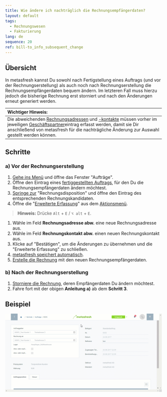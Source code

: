 ```yaml
---
title: Wie ändere ich nachträglich die Rechnungsempfängerdaten?
layout: default
tags:
  - Rechnungswesen
  - Fakturierung
lang: de
sequence: 20
ref: bill-to_info_subsequent_change
---
```


## Übersicht
In metasfresh kannst Du sowohl nach Fertigstellung eines Auftrags (und vor der Rechnungserstellung) als auch noch nach Rechnungserstellung die Rechnungsempfängerdaten bequem ändern. Im letzteren Fall muss hierzu jedoch die bisherige Rechnung erst storniert und nach den Änderungen erneut generiert werden.

| **Wichtiger Hinweis:** |
| :- |
| Die abweichenden [Rechnungsadressen](Adresse_erfassen_Tab) und [-kontakte](GPartner_Nutzer_hinzufuegen) müssen vorher im jeweiligen [Geschäftspartner](Neuer_Geschaeftspartner)eintrag erfasst werden, damit sie Dir anschließend von metasfresh für die nachträgliche Änderung zur Auswahl gestellt werden können. |

## Schritte

### a) Vor der Rechnungserstellung
1. [Gehe ins Menü](Menu) und öffne das Fenster "Aufträge".
1. Öffne den Eintrag eines [fertiggestellten Auftrags](Auftrag_erfassen), für den Du die Rechnungsempfängerdaten ändern möchtest.
1. [Springe zur](SpringezuBelegen) "Rechnungsdisposition" und öffne den Eintrag des entsprechenden Rechnungskandidaten.
1. Öffne die "[Erweiterte Erfassung](Ansichten)" aus dem [Aktionsmenü](AktionStarten).
 >**Hinweis:** Drücke `Alt` + `E` / `⌥ alt` + `E`.

1. Wähle im Feld **Rechnungsadresse abw.** eine neue Rechnungsadresse aus.
1. Wähle im Feld **Rechnungskontakt abw.** einen neuen Rechnungskontakt aus.
1. Klicke auf "Bestätigen", um die Änderungen zu übernehmen und die "Erweiterte Erfassung" zu schließen.
1. [metasfresh speichert automatisch](Speicheranzeige).
1. [Erstelle die Rechnung](Zu_Auftrag_Rechnung_erstellen) mit den neuen Rechnungsempfängerdaten.

### b) Nach der Rechnungserstellung
1. [Storniere die Rechnung](Rechnung_stornieren), deren Empfängerdaten Du ändern möchtest.
1. Fahre fort mit der obigen **Anleitung a)** ab dem **Schritt 3**.

## Beispiel
![](assets/Rechnungsadresse_nachtraeglich_aendern.gif)
